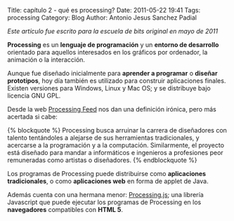 Title: capítulo 2 - qué es processing?
Date: 2011-05-22 19:41
Tags: processing
Category: Blog
Author: Antonio Jesus Sanchez Padial

*Este artículo fue escrito para la escuela de bits original en mayo de 2011*

**Processing** es un **lenguaje de programación** y un **entorno de desarrollo** orientado para aquellos interesados en los gráficos por ordenador, la animación o la interacción.

Aunque fue diseñado inicialmente para **aprender a programar** o **diseñar prototipos**, hoy día también es utilizado para construir aplicaciones finales. Existen versiones para Windows, Linux y Mac OS; y se distribuye bajo licencia GNU GPL.

<!-- more -->

Desde la web [Processing Feed](http://feed.processing.org) nos dan una definición irónica, pero más acertada si cabe:

{% blockquote %}
Processing busca arruinar la carrera de diseñadores con talento tentándoles a alejarse de sus herramientas tradicionales, y acercarse a la programación y a la computación. Similarmente, el proyecto está diseñado para mandar a informáticos e ingenieros a profesiones peor remuneradas como artistas o diseñadores.
{% endblockquote %}

Los programas de Processing puede distribuirse como **aplicaciones tradicionales**, o como **aplicaciones web** en forma de applet de Java.

Además cuenta con una hermana menor: [Processing.js](http://processingjs.org); una librería Javascript que puede ejecutar los programas de Processing en los **navegadores** compatibles con **HTML 5**.
